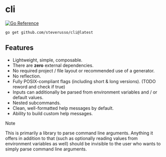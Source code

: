 # cli

[![Go Reference](https://pkg.go.dev/badge/github.com/steverusso/cli.svg)](https://pkg.go.dev/github.com/steverusso/cli)

```shell
go get github.com/steverusso/cli@latest
```

## Features

* Lightweight, simple, composable.
* There are **zero** external dependencies.
* No required project / file layout or recommended use of a generator.
* No reflection.
* Fully POSIX-compliant flags (including short & long versions). (TODO reword and check if true)
* Inputs can additionally be parsed from environment variables and / or default values.
* Nested subcommands.
* Clean, well-formatted help messages by default.
* Ability to build custom help messages.

> [!NOTE]
> This is primarily a library to parse command line arguments. Anything it offers in
> addition to that (such as optionally reading values from environment variables as well)
> should be invisible to the user who wants to simply parse command line arguments.
